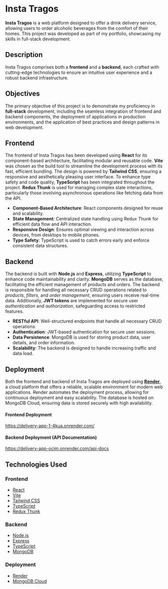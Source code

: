 # Insta Tragos
**Insta Tragos** is a web platform designed to offer a drink delivery service, allowing users to order alcoholic beverages from the comfort of their homes. This project was developed as part of my portfolio, showcasing my skills in full-stack development.

## Description
Insta Tragos comprises both a **frontend** and a **backend**, each crafted with cutting-edge technologies to ensure an intuitive user experience and a robust backend infrastructure.

## Objectives
The primary objective of this project is to demonstrate my proficiency in **full-stack** development, including the seamless integration of frontend and backend components, the deployment of applications in production environments, and the application of best practices and design patterns in web development.

## Frontend
The frontend of Insta Tragos has been developed using **React** for its component-based architecture, facilitating modular and reusable code. **Vite** was chosen as the build tool to streamline the development process with its fast, efficient bundling. The design is powered by **Tailwind CSS**, ensuring a responsive and aesthetically pleasing user interface. To enhance type safety and code quality, **TypeScript** has been integrated throughout the project. **Redux Thunk** is used for managing complex state interactions, particularly those involving asynchronous operations like fetching data from the API.

- **Component-Based Architecture**: React components designed for reuse and scalability.
- **State Management**: Centralized state handling using Redux Thunk for efficient data flow and API interaction.
- **Responsive Design**: Ensures optimal viewing and interaction across devices, from desktops to mobile phones.
- **Type Safety**: TypeScript is used to catch errors early and enforce consistent data structures.

## Backend
The backend is built with **Node.js** and **Express**, utilizing **TypeScript** to enhance code maintainability and clarity. **MongoDB** serves as the database, facilitating the efficient management of products and orders. The backend is responsible for handling all necessary CRUD operations related to *products*, *filters*, and *order management*, ensuring users receive real-time data. Additionally, **JWT tokens** are implemented for secure user *authentication* and *authorization*, safeguarding access to restricted features.

- **RESTful API**: Well-structured endpoints that handle all necessary CRUD operations.
- **Authentication**: JWT-based authentication for secure user sessions.
- **Data Persistence**: MongoDB is used for storing product data, user details, and order information.
- **Scalability**: The backend is designed to handle increasing traffic and data load.

## Deployment
Both the frontend and backend of Insta Tragos are deployed using **[Render](https://render.com/ "Render")**, a cloud platform that offers a reliable, scalable environment for modern web applications. Render automates the deployment process, allowing for continuous deployment and easy scalability. The database is hosted on MongoDB Cloud, ensuring data is stored securely with high availability.

#### Frontend Deployment 
https://delivery-app-1-4kua.onrender.com/

#### Backend Deployment (API Documentation)
https://delivery-app-ocim.onrender.com/api-docs

## Technologies Used
### Frontend
- [React](https://react.dev/)
- [Vite](https://vitejs.dev/)
- [Tailwind CSS](https://tailwindcss.com/)
- [TypeScript](https://www.typescriptlang.org/)
- [Redux Thunk](https://github.com/reduxjs/redux-thunk)
    
### Backend
   - [Node.js](https://nodejs.org/en)
   - [Express](https://expressjs.com/)
   - [TypeScript](https://www.typescriptlang.org/)
   - [MongoDB](https://www.mongodb.com)
    
### Deployment
- [Render](https://render.com/ "Render")
- [MongoDB Cloud](https://www.mongodb.com/products/platform/cloud)


